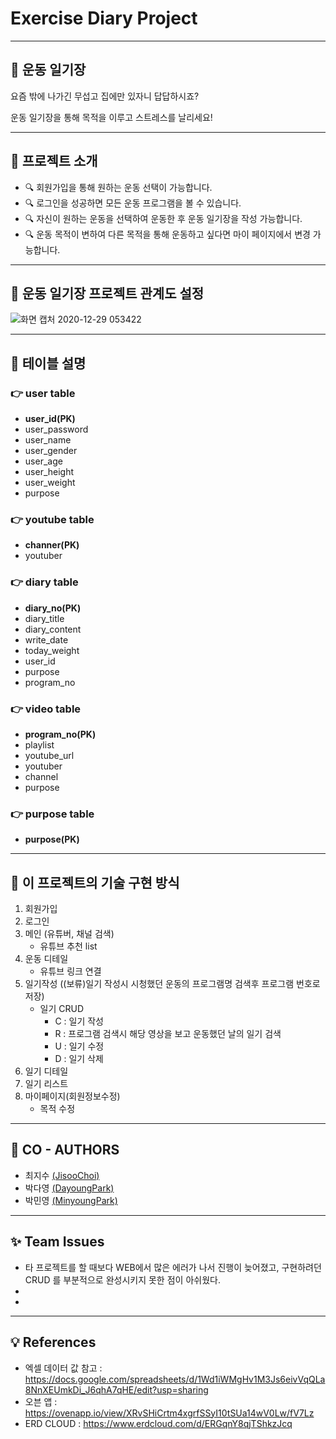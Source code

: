 # Exercise Diary Project

-------------

## :running: 운동 일기장

요즘 밖에 나가긴 무섭고 집에만 있자니 답답하시죠? 

운동 일기장을 통해 목적을 이루고 스트레스를 날리세요!

-------------

## :information_desk_person: 프로젝트 소개
* :mag: 회원가입을 통해 원하는 운동 선택이 가능합니다.
* :mag: 로그인을 성공하면 모든 운동 프로그램을 볼 수 있습니다.
* :mag: 자신이 원하는 운동을 선택하여 운동한 후 운동 일기장을 작성 가능합니다. 
* :mag: 운동 목적이 변하여 다른 목적을 통해 운동하고 싶다면 마이 페이지에서 변경 가능합니다.

-------------

## :couple: 운동 일기장 프로젝트 관계도 설정

![화면 캡처 2020-12-29 053422](https://user-images.githubusercontent.com/73863771/103255649-7382b000-49cd-11eb-874c-421c5ec6dc5b.png)

--------------

## :page_facing_up: 테이블 설명

### :point_right: user table
* **user_id(PK)**
* user_password
* user_name
* user_gender
* user_age
* user_height
* user_weight
* purpose


### :point_right: youtube table
* **channer(PK)**
* youtuber


### :point_right: diary table
* **diary_no(PK)**
* diary_title
* diary_content
* write_date
* today_weight
* user_id
* purpose
* program_no


### :point_right: video table
* **program_no(PK)**
* playlist
* youtube_url
* youtuber
* channel
* purpose

### :point_right: purpose table
* **purpose(PK)**

--------------

## :scroll: 이 프로젝트의 기술 구현 방식

1. 회원가입
2. 로그인
3. 메인 (유튜버, 채널 검색)
    * 유튜브 추천 list
4. 운동 디테일
    * 유튜브 링크 연결
5. 일기작성 ((보류)일기 작성시 시청했던 운동의 프로그램명 검색후 프로그램 번호로 저장)
    * 일기 CRUD 
        * C : 일기 작성
        * R : 프로그램 검색시 해당 영상을 보고 운동했던 날의 일기 검색
        * U : 일기 수정
        * D : 일기 삭제
6. 일기 디테일
7. 일기 리스트
8. 마이페이지(회원정보수정)
    * 목적 수정

-------------------

## :two_women_holding_hands: CO - AUTHORS

* 최지수 [(JisooChoi)](https://github.com/choijisoo-94)
* 박다영 [(DayoungPark)](https://github.com/Da-0)
* 박민영 [(MinyoungPark)](https://github.com/minyoung-park)

------------------
## :sparkles: Team Issues

* 타 프로젝트를 할 때보다 WEB에서 많은 에러가 나서 진행이 늦어졌고, 구현하려던 CRUD 를 부분적으로 완성시키지 못한 점이 아쉬웠다.
*
*

------------------

## :bulb: References

* 엑셀 데이터 값 참고 : https://docs.google.com/spreadsheets/d/1Wd1iWMgHv1M3Js6eivVqQLa8NnXEUmkDi_J6qhA7qHE/edit?usp=sharing 
* 오븐 앱 : https://ovenapp.io/view/XRvSHiCrtm4xgrfSSyI10tSUa14wV0Lw/fV7Lz
* ERD CLOUD : https://www.erdcloud.com/d/ERGqnY8qjTShkzJcq